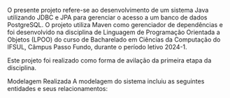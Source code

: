 O presente projeto refere-se ao desenvolvimento de um sistema Java utilizando JDBC e JPA para gerenciar o acesso a um banco de dados PostgreSQL. O projeto utiliza Maven como gerenciador de dependências e foi desenvolvido na disciplina de Linguagem de Programação Orientada a Objetos (LPOO) do curso de Bacharelado em Ciências da Computação do IFSUL, Câmpus Passo Fundo, durante o período letivo 2024-1.

Este projeto foi realizado como forma de avilação da primeira etapa da disciplina.

Modelagem Realizada
A modelagem do sistema incluiu as seguintes entidades e seus relacionamentos:
